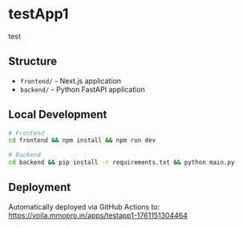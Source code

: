 # testApp1

test

## Structure
- `frontend/` - Next.js application
- `backend/` - Python FastAPI application

## Local Development
```bash
# Frontend
cd frontend && npm install && npm run dev

# Backend
cd backend && pip install -r requirements.txt && python main.py
```

## Deployment
Automatically deployed via GitHub Actions to: https://voila.mmopro.in/apps/testapp1-1761151304464